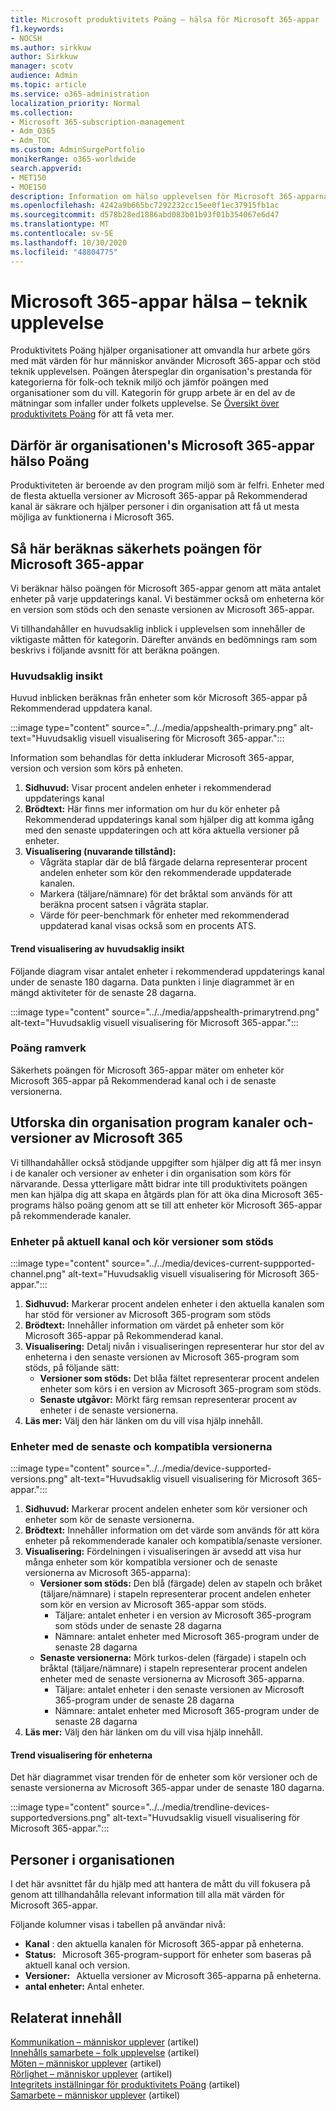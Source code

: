 ```yaml
---
title: Microsoft produktivitets Poäng – hälsa för Microsoft 365-appar
f1.keywords:
- NOCSH
ms.author: sirkkuw
author: Sirkkuw
manager: scotv
audience: Admin
ms.topic: article
ms.service: o365-administration
localization_priority: Normal
ms.collection:
- Microsoft 365-subscription-management
- Adm_O365
- Adm_TOC
ms.custom: AdminSurgePortfolio
monikerRange: o365-worldwide
search.appverid:
- MET150
- MOE150
description: Information om hälso upplevelsen för Microsoft 365-apparna.
ms.openlocfilehash: 4242a9b665bc7292232cc15ee0f1ec37915fb1ac
ms.sourcegitcommit: d578b28ed1886abd083b01b93f01b354067e6d47
ms.translationtype: MT
ms.contentlocale: sv-SE
ms.lasthandoff: 10/30/2020
ms.locfileid: "48804775"
---
```

# <a name="microsoft-365-apps-health--technology-experiences"></a>Microsoft 365-appar hälsa – teknik upplevelse

Produktivitets Poäng hjälper organisationer att omvandla hur arbete görs med mät värden för hur människor använder Microsoft 365-appar och stöd teknik upplevelsen. Poängen återspeglar din organisation&#39;s prestanda för kategorierna för folk-och teknik miljö och jämför poängen med organisationer som du vill. Kategorin för grupp arbete är en del av de mätningar som infaller under folkets upplevelse. Se [Översikt över produktivitets Poäng](productivity-score.md) för att få veta mer.

## <a name="why-your-organization39s-microsoft-365-apps-health-score-matters"></a>Därför är organisationen&#39;s Microsoft 365-appar hälso Poäng

Produktiviteten är beroende av den program miljö som är felfri. Enheter med de flesta aktuella versioner av Microsoft 365-appar på Rekommenderad kanal är säkrare och hjälper personer i din organisation att få ut mesta möjliga av funktionerna i Microsoft 365.

## <a name="how-we-calculate-the-microsoft-365-apps-health-score"></a>Så här beräknas säkerhets poängen för Microsoft 365-appar

Vi beräknar hälso poängen för Microsoft 365-appar genom att mäta antalet enheter på varje uppdaterings kanal. Vi bestämmer också om enheterna kör en version som stöds och den senaste versionen av Microsoft 365-appar.

Vi tillhandahåller en huvudsaklig inblick i upplevelsen som innehåller de viktigaste måtten för kategorin. Därefter används en bedömnings ram som beskrivs i följande avsnitt för att beräkna poängen.

### <a name="primary-insight"></a>Huvudsaklig insikt

Huvud inblicken beräknas från enheter som kör Microsoft 365-appar på Rekommenderad uppdatera kanal.

:::image type="content" source="../../media/appshealth-primary.png" alt-text="Huvudsaklig visuell visualisering för Microsoft 365-appar.":::

Information som behandlas för detta inkluderar Microsoft 365-appar, version och version som körs på enheten.

1. **Sidhuvud:**  Visar procent andelen enheter i rekommenderad uppdaterings kanal
1. **Brödtext:**  Här finns mer information om hur du kör enheter på Rekommenderad uppdaterings kanal som hjälper dig att komma igång med den senaste uppdateringen och att köra aktuella versioner på enheter.
1. **Visualisering (nuvarande tillstånd):**
    - Vågräta staplar där de blå färgade delarna representerar procent andelen enheter som kör den rekommenderade uppdaterade kanalen.
    - Markera (täljare/nämnare) för det bråktal som används för att beräkna procent satsen i vågräta staplar.
    - Värde för peer-benchmark för enheter med rekommenderad uppdaterad kanal visas också som en procents ATS.

#### <a name="trend-visualization-of-the-primary-insight"></a>Trend visualisering av huvudsaklig insikt

Följande diagram visar antalet enheter i rekommenderad uppdaterings kanal under de senaste 180 dagarna. Data punkten i linje diagrammet är en mängd aktiviteter för de senaste 28 dagarna.

:::image type="content" source="../../media/appshealth-primarytrend.png" alt-text="Huvudsaklig visuell visualisering för Microsoft 365-appar.":::

### <a name="scoring-framework"></a>Poäng ramverk

Säkerhets poängen för Microsoft 365-appar mäter om enheter kör Microsoft 365-appar på Rekommenderad kanal och i de senaste versionerna.

## <a name="explore-your-organization-microsoft-365-app-channels-and-versions"></a>Utforska din organisation program kanaler och-versioner av Microsoft 365

Vi tillhandahåller också stödjande uppgifter som hjälper dig att få mer insyn i de kanaler och versioner av enheter i din organisation som körs för närvarande. Dessa ytterligare mått bidrar inte till produktivitets poängen men kan hjälpa dig att skapa en åtgärds plan för att öka dina Microsoft 365-programs hälso poäng genom att se till att enheter kör Microsoft 365-appar på rekommenderade kanaler.

### <a name="devices-on-current-channel-and-running-supported-versions"></a>Enheter på aktuell kanal och kör versioner som stöds

:::image type="content" source="../../media/devices-current-suppported-channel.png" alt-text="Huvudsaklig visuell visualisering för Microsoft 365-appar.":::

1. **Sidhuvud:**  Markerar procent andelen enheter i den aktuella kanalen som har stöd för versioner av Microsoft 365-program som stöds
1. **Brödtext:**  Innehåller information om värdet på enheter som kör Microsoft 365-appar på Rekommenderad kanal.
1. **Visualisering:**  Detalj nivån i visualiseringen representerar hur stor del av enheterna i den senaste versionen av Microsoft 365-program som stöds, på följande sätt:
    - **Versioner som stöds:** Det blåa fältet representerar procent andelen enheter som körs i en version av Microsoft 365-program som stöds.
    - **Senaste utgåvor:** Mörkt färg remsan representerar procent av enheter i de senaste versionerna.
1. **Läs mer:**   Välj den här länken om du vill visa hjälp innehåll.

### <a name="devices-running-latest-and-supported-versions"></a>Enheter med de senaste och kompatibla versionerna

:::image type="content" source="../../media/device-supported-versions.png" alt-text="Huvudsaklig visuell visualisering för Microsoft 365-appar.":::

1. **Sidhuvud:**  Markerar procent andelen enheter som kör versioner och enheter som kör de senaste versionerna.
1. **Brödtext:**  Innehåller information om det värde som används för att köra enheter på rekommenderade kanaler och kompatibla/senaste versioner.
1. **Visualisering:** Fördelningen i visualiseringen är avsedd att visa hur många enheter som kör kompatibla versioner och de senaste versionerna av Microsoft 365-apparna):
    - **Versioner som stöds:** Den blå (färgade) delen av stapeln och bråket (täljare/nämnare) i stapeln representerar procent andelen enheter som kör en version av Microsoft 365-appar som stöds.
        - Täljare: antalet enheter i en version av Microsoft 365-program som stöds under de senaste 28 dagarna
        - Nämnare: antalet enheter med Microsoft 365-program under de senaste 28 dagarna
    - **Senaste versionerna:** Mörk turkos-delen (färgade) i stapeln och bråktal (täljare/nämnare) i stapeln representerar procent andelen enheter med de senaste versionerna av Microsoft 365-apparna.
        - Täljare: antalet enheter i den senaste versionen av Microsoft 365-program under de senaste 28 dagarna
        - Nämnare: antalet enheter med Microsoft 365-program under de senaste 28 dagarna
1. **Läs mer:**   Välj den här länken om du vill visa hjälp innehåll.

#### <a name="trend-visualization-of-the-devices"></a>Trend visualisering för enheterna

Det här diagrammet visar trenden för de enheter som kör versioner och de senaste versionerna av Microsoft 365-appar under de senaste 180 dagarna.

:::image type="content" source="../../media/trendline-devices-supportedversions.png" alt-text="Huvudsaklig visuell visualisering för Microsoft 365-appar.":::

## <a name="people-in-your-organization"></a>Personer i organisationen

I det här avsnittet får du hjälp med att hantera de mått du vill fokusera på genom att tillhandahålla relevant information till alla mät värden för Microsoft 365-appar.

Följande kolumner visas i tabellen på användar nivå:

- **Kanal** : den aktuella kanalen för Microsoft 365-appar på enheterna.
- **Status:**   Microsoft 365-program-support för enheter som baseras på aktuell kanal och version.
- **Versioner:**   Aktuella versioner av Microsoft 365-apparna på enheterna.
- **antal enheter:**  Antal enheter.

## <a name="related-content"></a>Relaterat innehåll

[Kommunikation – människor upplever](communication.md) (artikel) \
[Innehålls samarbete – folk upplevelse](content-collaboration.md) (artikel) \
[Möten – människor upplever](meetings.md) (artikel) \
[Rörlighet – människor upplever](mobility.md) (artikel) \
[Integritets inställningar för produktivitets Poäng](privacy.md) (artikel) \
[Samarbete – människor upplever](teamwork.md) (artikel)